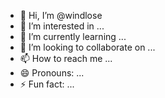 - 👋 Hi, I’m @windlose
- 👀 I’m interested in ...
- 🌱 I’m currently learning ...
- 💞️ I’m looking to collaborate on ...
- 📫 How to reach me ...
- 😄 Pronouns: ...
- ⚡ Fun fact: ...

<!---
windlose/windlose is a ✨ special ✨ repository because its `README.md` (this file) appears on your GitHub profile.
You can click the Preview link to take a look at your changes.
--->
